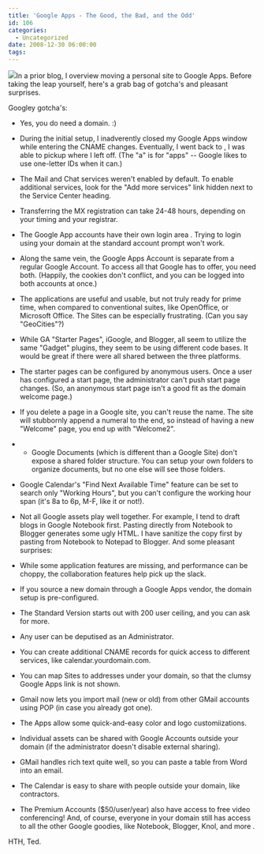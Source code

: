 ```yaml
---
title: 'Google Apps - The Good, the Bad, and the Odd'
id: 106
categories:
  - Uncategorized
date: 2008-12-30 06:00:00
tags:
---
```


[![](https://tedhusted.files.wordpress.com/2008/12/20915-googleyeyes.png)](http://google.com/a/)In a prior blog, I overview moving a personal site to Google Apps. Before taking the leap yourself, here's a grab bag of gotcha's and pleasant surprises.

Googley gotcha's:

*   Yes, you do need a domain. :)
*   During the initial setup, I inadverently closed my Google Apps window while entering the CNAME changes. Eventually, I went back to , I was able to pickup where I left off. (The "a" is for "apps" -- Google likes to use one-letter IDs when it can.)
*   The Mail and Chat services weren't enabled by default. To enable additional services, look for the "Add more services" link hidden next to the Service Center heading.
*   Transferring the MX registration can take 24-48 hours, depending on your timing and your registrar.
*   The Google App accounts have their own login area . Trying to login using your domain at the standard account prompt won't work.
*   Along the same vein, the Google Apps Account is separate from a regular Google Account. To access all that Google has to offer, you need both. (Happily, the cookies don't conflict, and you can be logged into both accounts at once.)
*   The applications are useful and usable, but not truly ready for prime time, when compared to conventional suites, like OpenOffice, or Microsoft Office. The Sites can be especially frustrating. (Can you say "GeoCities"?)
*   While GA "Starter Pages", iGoogle, and Blogger, all seem to utilize the same "Gadget" plugins, they seem to be using different code bases. It would be great if there were all shared between the three platforms.
*   The starter pages can be configured by anonymous users. Once a user has configured a start page, the administrator can't push start page changes. (So, an anonymous start page isn't a good fit as the domain welcome page.)
*   If you delete a page in a Google site, you can't reuse the name. The site will stubbornly append a numeral to the end, so instead of having a new "Welcome" page, you end up with "Welcome2".
*   * Google Documents (which is different than a Google Site) don't expose a shared folder structure. You can setup your own folders to organize documents, but no one else will see those folders.
*   Google Calendar's "Find Next Available Time" feature can be set to search only "Working Hours", but you can't configure the working hour span (it's 8a to 6p, M-F, like it or not!).
*   Not all Google assets play well together. For example, I tend to draft blogs in Google Notebook first. Pasting directly from Notebook to Blogger generates some ugly HTML. I have sanitize the copy first by pasting from Notebook to Notepad to Blogger.
And some pleasant surprises:

*   While some application features are missing, and performance can be choppy, the collaboration features help pick up the slack.
*   If you source a new domain through a Google Apps vendor, the domain setup is pre-configured.
*   The Standard Version starts out with 200 user ceiling, and you can ask for more.
*   Any user can be deputised as an Administrator.
*   You can create additional CNAME records for quick access to different services, like calendar.yourdomain.com.
*   You can map Sites to addresses under your domain, so that the clumsy Google Apps link is not shown.
*   Gmail now lets you import mail (new or old) from other GMail accounts using POP (in case you already got one).
*   The Apps allow some quick-and-easy color and logo customiizations.
*   Individual assets can be shared with Google Accounts outside your domain (if the administrator doesn't disable external sharing).
*   GMail handles rich text quite well, so you can paste a table from Word into an email.
*   The Calendar is easy to share with people outside your domain, like contractors.
*   The Premium Accounts ($50/user/year) also have access to free video conferencing!
And, of course, everyone in your domain still has access to all the other Google goodies, like Notebook, Blogger, Knol, and more .

HTH, Ted.